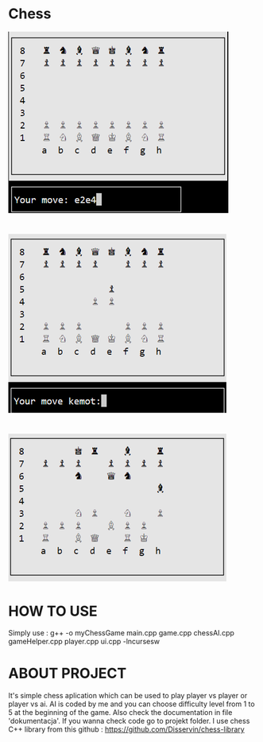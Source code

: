 # Chess

![](projekt/images/ex1.PNG)

#

![](projekt/images/ex3.PNG)

#

![](projekt/images/ex2.PNG)

#

# HOW TO USE

Simply use : g++ -o myChessGame main.cpp game.cpp chessAI.cpp gameHelper.cpp player.cpp ui.cpp -lncursesw

# ABOUT PROJECT

It's simple chess aplication which can be used to play player vs player or player vs ai.
AI is coded by me and you can choose difficulty level from 1 to 5 at the beginning of the game.
Also check the documentation in file 'dokumentacja'.
If you wanna check code go to projekt folder.
I use chess C++ library from this github : https://github.com/Disservin/chess-library
